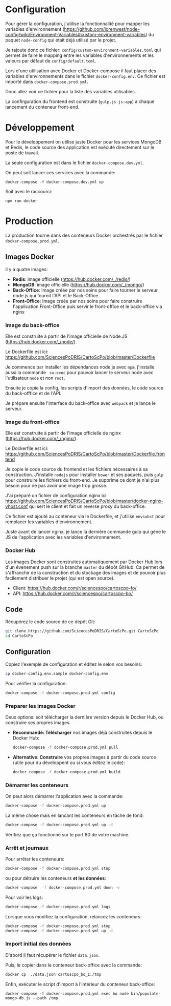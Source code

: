 # Configuration

 
Pour gérer la configuration, j'utilise la fonctionnalité pour mapper les variables d'environnement (https://github.com/lorenwest/node-config/wiki/Environment-Variables#custom-environment-variables) du paquet `node-config` qui était déjà utilisé par le projet. 

Je rajoute donc ce fichier: `config/custom-environment-variables.toml` qui permet de faire le mapping entre les variables d'environnements et les valeurs par défaut de `config/default.toml`.

Lors d'une utilisation avec Docker et Docker-compose il faut placer des variables d'environnements dans le fichier `docker-config.env`. Ce fichier est importé dans `docker-compose.prod.yml`.

Donc allez voir ce fichier pour la liste des variables utilisables.

La confirguration du frontend est construite (`gulp.js js:app`) à chaque lancement du conteneur front-end.


# Développement

Pour le développement on utilise juste Docker pour les services MongoDB et Redis, le code source des application est exécuté directement sur le poste de travail.

La seule configuration est dans le fichier `docker-compose.dev.yml`.

On peut soit lancer ces services avec la commande:

```
docker-compose -f docker-compose.dev.yml up
```

Soit avec le raccourci:

```
npm run docker
```

# Production

La production tourne dans des conteneurs Docker orchestrés par le fichier `docker-compose.prod.yml`.

## Images Docker

Il y a quatre images:

* **Redis**: image officielle (https://hub.docker.com/_/redis/)
* **MongoDB**: image officielle (https://hub.docker.com/_/mongo/)
* **Back-Office**: Image créée par nos soins pour faire tourner le serveur node.js qui fournit l'API et le Back-Office
* **Front-Office**: Image créée par nos soins pour faire construire l'application Front-Office puis servir le front-office et le back-office via nginx

### Image du back-office

Elle est construite à partir de l'image officielle de Node.JS (https://hub.docker.com/_/node/).

Le Dockerfile est ici: https://github.com/SciencesPoDRIS/CartoScPo/blob/master/Dockerfile

Je commence par installer les dépendances node.js avec `npm`, j'installe aussi la commande `
su-exec` pour pouvoir lancer le serveur node avec l'utilisateur `node` et non `root`.

Ensuite je copie la config, les scripts d'import des données, le code source du back-offfice et de l'API.

Je prépare ensuite l'interface du back-office avec `webpack` et je lance le serveur.

### Image du front-office

Elle est construite à partir de l'image officielle de nginx (https://hub.docker.com/_/nginx/).

Le Dockerfile est ici: https://github.com/SciencesPoDRIS/CartoScPo/blob/master/Dockerfile.frontend


Je copie le code source du frontend et les fichiers nécessaires à sa construction.
J'installe `nodejs` pour installer `bower` et ses paquets, puis `gulp` pour construire les fichiers du front-end. Je supprime ce dont je n'ai plus besoin pour ne pas avoir une image trop grosse.

J'ai préparé un fichier de configuration nginx ici: https://github.com/SciencesPoDRIS/CartoScPo/blob/master/docker-nginx-vhost.conf qui sert le client et fait un reverse proxy du back-office.

Ce fichier est ajouté au conteneur via le Dockerfile, et j'utilise `envsubst` pour remplacer les variables d'environnement.

Juste avant de lancer nginx, je lance la dernière commande gulp qui gène le JS de l'application avec les variables d'environnement.


### Docker Hub

Les images Docker sont construites automatiquement par Docker Hub lors d'un évenement push sur la branche `master` du dépôt GitHub. Ca permet de s'affranchir de la construction et du stockage des images et de pouvoir plus facilement distribuer le projet (qui est open source).

* Client: https://hub.docker.com/r/sciencespo/cartoscpo-fo/
* API: https://hub.docker.com/r/sciencespo/cartoscpo-bo/

## Code

Récupérez le code source de ce dépôt Git:

```bash
git clone https://github.com/SciencesPoDRIS/CartoScPo.git CartoScPo
cd CartoScPo
```

## Configuration

Copiez l'exemple de configuration et éditez le selon vos besoins:

```sh
cp docker-config.env.sample docker-config.env
```

Pour vérifier la configuration:

```sh
docker-compose -f docker-compose.prod.yml config
```

### Preparer les images Docker

Deux options: soit télécharger la dernière version depuis le Docker Hub, ou construire ses propres images.

+ **Recommandé: Télécharger** nos images déjà construites depuis le Docker Hub:

  ```sh
  docker-compose -f docker-compose.prod.yml pull
  ```

+ **Alternative: Construire** vos propres images à partir du code source (utile pour du développent ou si vous éditez le code):

  ```sh
  docker-compose -f docker-compose.prod.yml build
  ```


### Démarrer les conteneurs

On peut alors démarrer l'application avec la commande:

```sh
docker-compose -f docker-compose.prod.yml up
```

La même chose mais en lancant les conteneurs en tâche de fond:

```bash
docker-compose -f docker-compose.prod.yml up -d
```

Vérifiez que ça fonctionne sur le port 80 de votre machine.

### Arrêt et journaux

Pour arrêter les conteneurs: 

```sh
docker-compose -f docker-compose.prod.yml stop
```
ou pour détruire les conteneurs **et les données**:

```sh
docker-compose  -f docker-compose.prod.yml down -v
``` 

Pour voir les logs: 

```sh
docker-compose -f docker-compose.prod.yml logs
```

Lorsque vous modifiez la configuration, relancez les conteneurs:

```sh
docker-compose -f docker-compose.prod.yml stop
docker-compose -f docker-compose.prod.yml up -d
```

### Import initial des données

D'abord il faut récupérer le fichier `data.json`.

Puis, le copier dans le conteneur back-office avec la commande: 

```sh
docker cp  ./data.json cartoscpo_bo_1:/tmp
```

Enfin, exécuter le script d'import à l'intérieur du conteneur back-office: 

```
docker-compose -f docker-compose.prod.yml exec bo node bin/populate-mongo-db.js --path /tmp
```
